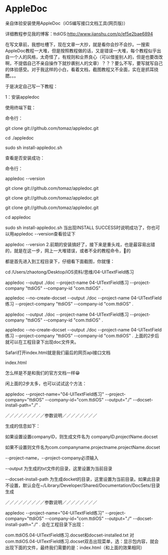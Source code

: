 # AppleDoc
亲自体验安装使用AppleDoc（iOS编写接口文档工具(网页版)）

 详细教程参见我的博客：ttdiOS:http://www.jianshu.com/p/ef5e2bae6894
 

在写文章前，我想吐槽下，现在文章一大抄，就是看你会抄不会抄。一搜索AppleDoc教程一大堆，但是按照教程做的话，又是错误一大堆，每个教程似乎出自一个人的风格，太奇怪了，有规则和业界良心（可以借鉴别人的，但是也要改改啊，不提倡自己不亲自操作下就抄袭别人的文章）？？？要么不写，要写就写自己的体验感受。对于我这样的小白，看着文档，截图教程又不全面，实在是抓耳挠腮。。。

于是决定自己写一下教程：

1：安装appledoc

使用终端下载：

命令行：

git clone git://github.com/tomaz/appledoc.git

cd ./appledoc

sudo sh install-appledoc.sh

查看是否安装成功：

命令行：

appledoc --version


git clone git://github.com/tomaz/appledoc.git

git clone git://github.com/tomaz/appledoc.git

git clone git://github.com/tomaz/appledoc.git

cd appledoc

sudo sh install-appledoc.sh
当出现INSTALL SUCCESS时说明成功了，你也可以用appledoc --version查看验证下


appledoc --version
2.前期的安装搞好了，接下来是重头戏，也是最容易出错的，就是在这一步，网上一大堆错误，或者不全的教程命令，👵的

都是首先进入到工程目录下，仔细看下面截图，你就懂：

cd /Users/zhaotong/Desktop/iOS资料/思维/04-UITextField练习

appledoc --output ./doc --project-name 04-UITextField练习 --project-company "ttdiOS" --company-id "com.ttdiOS" .

appledoc --no-create-docset --output ./doc --project-name 04-UITextField练习 --project-company "ttdiOS" --company-id "com.ttdiOS" .


appledoc --output ./doc --project-name 04-UITextField练习 --project-company "ttdiOS" --company-id "com.ttdiOS" .

appledoc --no-create-docset --output ./doc --project-name 04-UITextField练习 --project-company "ttdiOS" --company-id "com.ttdiOS" .
上面的2步后就可以在工程目录下出现doc文件夹。


Safari打开index.html就是我们最后的网页api接口文档


index.html

怎么样是不是和我们的官方文档一样😁

闲上面的2步太多，也可以试试这个方法：

appledoc --project-name="04-UITextField练习"  --project-company="ttdiOS" --company-id="com.ttdiOS" --output="./" --docset-install-path="./" .

／／／／／／／／／参数说明／／／／／／／／

生成的信息如下：

如果设置设置companyID，则生成文件名为 companyID.projectName.docset

如果不设置则文件名为com.companyname.projectname.projectName.docset

--project-name，--project-company必须输入

--output 为生成的txt文件的目录，这里设置为当前目录

--docset-install-path 为生成docket的目录，这里设置为当前目录。如果此目录不设置，默认会在~/Library/Developer/Shared/Documentation/DocSets/目录生成

／／／／／／／／／参数说明／／／／／／／／


appledoc --project-name="04-UITextField练习"  --project-company="ttdiOS" --company-id="com.ttdiOS" --output="./" --docset-install-path="./" .
会在工程目录下出现：


com.ttdiOS.04-UITextField练习.docset和docset-installed.txt
对com.ttdiOS.04-UITextField练习.docset双击出现菜单，选：显示包内容，就会出现下面的文件，最终我们需要的是：index.html（和上面的效果相同）
